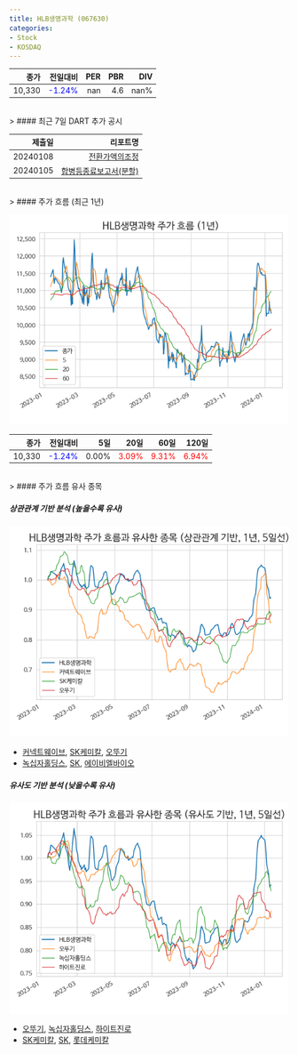 ```yaml
---
title: HLB생명과학 (067630)
categories:
- Stock
- KOSDAQ
---
```


|종가|전일대비|PER|PBR|DIV|
|---:|-------:|--:|--:|--:|
|10,330|<span style="color: blue">-1.24%</span>|nan|4.6|nan%|

<!-- more -->

<br>
> #### 최근 7일 DART 추가 공시

|제출일|리포트명|
|-----:|-------:|
|20240108|[전환가액의조정](https://dart.fss.or.kr/dsaf001/main.do?rcpNo=20240108900469)|
|20240105|[합병등종료보고서(분할)](https://dart.fss.or.kr/dsaf001/main.do?rcpNo=20240105000421)|

<br>
> #### 주가 흐름 (최근 1년)

![067630](/assets/images/stock/067630.png)

|종가|전일대비|5일|20일|60일|120일|
|---:|-------:|--:|---:|---:|----:|
|10,330|<span style="color: blue">-1.24%</span>|0.00%|<span style="color: red">3.09%</span>|<span style="color: red">9.31%</span>|<span style="color: red">6.94%</span>|

<br>
> #### 주가 흐름 유사 종목

##### 상관관계 기반 분석 (높을수록 유사)
![067630](/assets/images/stock/067630_corr.png)
- [커넥트웨이브](/119860/), [SK케미칼](/285130/), [오뚜기](/007310/)
- [녹십자홀딩스](/005250/), [SK](/034730/), [에이비엘바이오](/298380/)

##### 유사도 기반 분석 (낮을수록 유사)
![067630](/assets/images/stock/067630_sim.png)
- [오뚜기](/007310/), [녹십자홀딩스](/005250/), [하이트진로](/000080/)
- [SK케미칼](/285130/), [SK](/034730/), [롯데케미칼](/011170/)